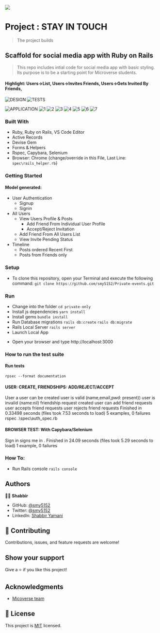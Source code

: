 ![](https://img.shields.io/badge/Microverse-blueviolet)

# Project : STAY IN TOUCH
> The project builds 
## Scaffold for social media app with Ruby on Rails
> This repo includes intial code for social media app with basic styling. Its purpose is to be a starting point for Microverse students. 
#### Highlight: Users->List, Users->Invites Friends, Users->Gets Invited By Friends, 
![DESIGN](docs/ERD.png)
![TESTS](docs/Relations.PNG)

![APPLICATION](docs/AllUsers.PNG)
![1](docs/Timelinefriendsposts.PNG)
![2](docs/Timelinefriendsposts2.PNG)
![3](docs/MePending.PNG)
![4](docs/InvitedPending.PNG)
![5](docs/FriendsProfile.PNG)
![6](docs/)
![7](docs/)

### Built With

- Ruby, Ruby on Rails, VS Code Editor
- Active Records
- Devise Gem
- Forms & Helpers
- Rspec, Capybara, Selenium
- Browser: Chrome {change/override in this File, Last Line: ``` spec\rails_helper.rb ```}
### Getting Started
#### Model generated:
- User Authentication
  - Signup
  - Signin
- All Users
  - View Users Profile & Posts
    - Add Friend From Individual User Profile
    - Accept/Reject Invitation
  - Add Friend From All Users List
  - View Invite Pending Status
- Timeline
  - Posts ordered Recent First
  - Posts from Friends only
### Setup
* To clone this repository, open your Terminal and execute the following command:
``` git clone https://github.com/smy5152/Private-events.git ```
### Run
* Change into the folder
``` cd private-only ```
* Install js dependencies
``` yarn install ```
* Install gems
``` bundle install ```
* Run Database migrations
``` rails db:create ```
``` rails db:migrate ```
* Rails Local Server
``` rails server ``` 
* Launch Local App
- Open your browser and type http://localhost:3000
### How to run the test suite
#### Run tests
``` rpsec --format documentation  ```
#### USER: CREATE, FRIENDSHIPS: ADD/REJECT/ACCEPT
User
  a user can be created
    user is valid (name,email,pwd: present))
    user is invalid (name:nil)
  friendship request created
    user can add friend requests
    user accepts friend requests
    user rejects friend requests
Finished in 0.33498 seconds (files took 7.53 seconds to load)
5 examples, 0 failures
 rspec .\spec\auth_spec.rb
#### BROWSER TEST: With Capybara/Selenium
Sign in
  signs me in
.
Finished in 24.09 seconds (files took 5.29 seconds to load)
1 example, 0 failures

### How To:
* Run Rails console
``` rails console ```
## Authors
🧑‍💻 **Shabbir**
- GitHub: [@smy5152](https://github.com/smy5152)
- Twitter: [@smy5152](https://twitter.com/smy5152)
- LinkedIn: [Shabbir Yamani](https://www.linkedin.com/in/shabbirmyamani/)
## 🤝 Contributing
Contributions, issues, and feature requests are welcome!
## Show your support
Give a ⭐️ if you like this project!
## Acknowledgments
- [Micoverse team](https://www.microverse.org/)
## 📝 License
This project is [MIT](LICENSE) licensed.
